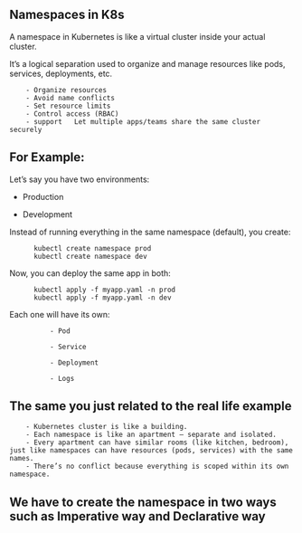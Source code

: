Namespaces in K8s
-----------------------

A namespace in Kubernetes is like a virtual cluster inside your actual cluster.

It’s a logical separation used to organize and manage resources like pods, services, deployments, etc.

        - Organize resources	
        - Avoid name conflicts	
        - Set resource limits	
        - Control access (RBAC)	
        - support	Let multiple apps/teams share the same cluster securely

For Example:
--------------------------

Let’s say you have two environments:

  - Production
  
  - Development

Instead of running everything in the same namespace (default), you create:

          kubectl create namespace prod
          kubectl create namespace dev
  
Now, you can deploy the same app in both:

          kubectl apply -f myapp.yaml -n prod
          kubectl apply -f myapp.yaml -n dev
          
Each one will have its own:

              - Pod
              
              - Service
              
              - Deployment
              
              - Logs


The same you just related to the real life example
--------------------------------------------------------
        - Kubernetes cluster is like a building.
        - Each namespace is like an apartment — separate and isolated.
        - Every apartment can have similar rooms (like kitchen, bedroom), just like namespaces can have resources (pods, services) with the same names.
        - There’s no conflict because everything is scoped within its own namespace.
                      

We have to create the namespace in two ways such as Imperative way and Declarative way
-----------------------------------------------------------------------------------------
